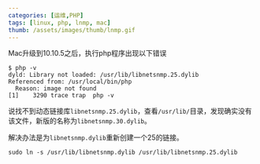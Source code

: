 ```yaml
---
categories: [运维,PHP]
tags: [linux, php, lnmp, mac]
thumb: /assets/images/thumb/lnmp.gif
---
```



Mac升级到10.10.5之后，执行php程序出现以下错误

    $ php -v
    dyld: Library not loaded: /usr/lib/libnetsnmp.25.dylib
    Referenced from: /usr/local/bin/php
      Reason: image not found
    [1]    3290 trace trap  php -v

说找不到动态链接库`libnetsnmp.25.dylib`，查看`/usr/lib/`目录，发现确实没有该文件，新版的名称为`libnetsnmp.30.dylib`。

解决办法是为`libnetsnmp.dylib`重新创建一个25的链接。

    sudo ln -s /usr/lib/libnetsnmp.dylib /usr/lib/libnetsnmp.25.dylib
